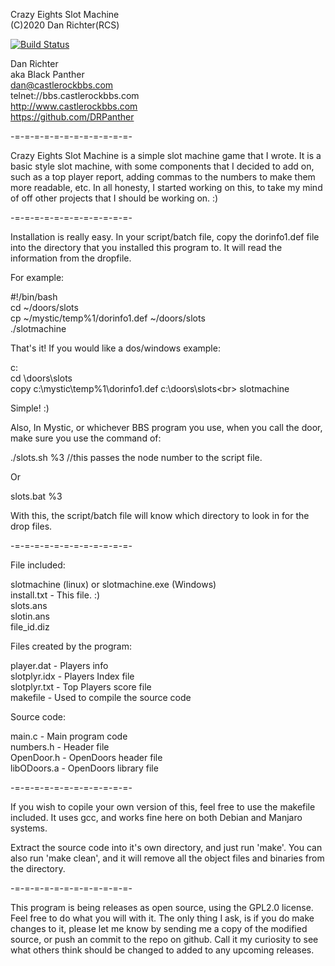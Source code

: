 Crazy Eights Slot Machine<br>
(C)2020 Dan Richter(RCS)<p>
  
[![Build Status](https://travis-ci.com/DRPanther/Crazy_Eights_Slots.svg?branch=master)](https://travis-ci.com/DRPanther/Crazy_Eights_Slots)

Dan Richter<br>
aka Black Panther<br>
dan@castlerockbbs.com<br>
telnet://bbs.castlerockbbs.com<br>
http://www.castlerockbbs.com<br>
https://github.com/DRPanther<br>

-=-=-=-=-=-=-=-=-=-=-=-=-

Crazy Eights Slot Machine is a simple slot machine game that I wrote. It
is a basic style slot machine, with some components that I decided to add
on, such as a top player report, adding commas to the numbers to make them
more readable, etc. In all honesty, I started working on this, to take my
mind of off other projects that I should be working on. :)

-=-=-=-=-=-=-=-=-=-=-=-=-

Installation is really easy. In your script/batch file, copy the dorinfo1.def
file into the directory that you installed this program to. It will read the 
information from the dropfile.

For example:

#!/bin/bash<br>
cd ~/doors/slots<br>
cp ~/mystic/temp%1/dorinfo1.def ~/doors/slots<br>
./slotmachine<p>

That's it! If you would like a dos/windows example:

c:<br>
cd \doors\slots<br>
copy c:\mystic\temp%1\dorinfo1.def c:\doors\slots\<br>
slotmachine<p>

Simple! :)

Also, In Mystic, or whichever BBS program you use, when you call the door, 
make sure you use the command of: 

./slots.sh %3  //this passes the node number to the script file.

Or

slots.bat %3

With this, the script/batch file will know which directory to look in for the
drop files. 

-=-=-=-=-=-=-=-=-=-=-=-=-

File included:

slotmachine (linux) or slotmachine.exe (Windows)<br>
install.txt - This file. :)<br>
slots.ans<br>
slotin.ans<br>
file_id.diz<p>

Files created by the program:

player.dat - Players info<br>
slotplyr.idx - Players Index file<br>
slotplyr.txt - Top Players score file<br>
makefile - Used to compile the source code<p>

Source code:

main.c - Main program code<br>
numbers.h - Header file<br>
OpenDoor.h - OpenDoors header file<br>
libODoors.a - OpenDoors library file<p>

-=-=-=-=-=-=-=-=-=-=-=-=-

If you wish to copile your own version of this, feel free to use the makefile
included. It uses gcc, and works fine here on both Debian and Manjaro systems.

Extract the source code into it's own directory, and just run 'make'. You can
also run 'make clean', and it will remove all the object files and binaries
from the directory.

-=-=-=-=-=-=-=-=-=-=-=-=-

This program is being releases as open source, using the GPL2.0 license. Feel
free to do what you will with it. The only thing I ask, is if you do make
changes to it, please let me know by sending me a copy of the modified source,
or push an commit to the repo on github. Call it my curiosity to see what
others think should be changed to added to any upcoming releases.

